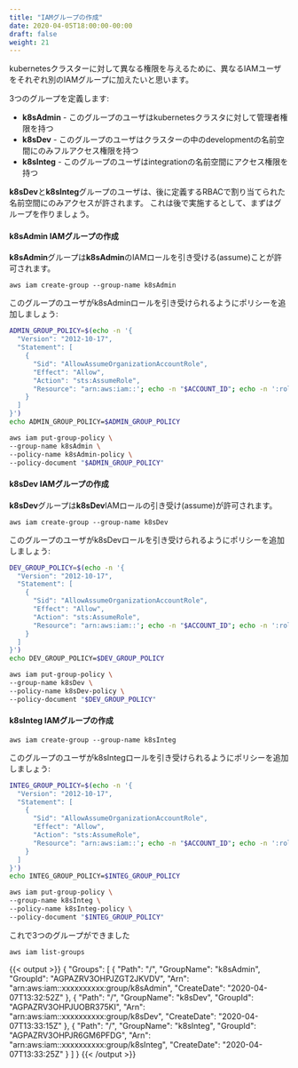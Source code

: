 ```yaml
---
title: "IAMグループの作成"
date: 2020-04-05T18:00:00-00:00
draft: false
weight: 21
---
```


<!--
We want to have different IAM users which will be added to specific IAM groups in order to have different rights in the kubernetes cluster.
-->
kubernetesクラスターに対して異なる権限を与えるために、異なるIAMユーザをそれぞれ別のIAMグループに加えたいと思います。

<!--
We will define 3 groups:
-->
3つのグループを定義します:

<!--
- **k8sAdmin** - users from this group will have admin rights on the kubernetes cluster
- **k8sDev** - users from this group will have full access only in the development namespace of the cluster
- **k8sInteg** - users from this group will have access to integration namespace. 
-->
- **k8sAdmin** - このグループのユーザはkubernetesクラスタに対して管理者権限を持つ
- **k8sDev** - このグループのユーザはクラスターの中のdevelopmentの名前空間にのみフルアクセス権限を持つ
- **k8sInteg** - このグループのユーザはintegrationの名前空間にアクセス権限を持つ

<!--
> In fact, users from **k8sDev** and **k8sInteg** groups will only have access to namespaces where we will define kubernetes RBAC access for their associated kubernetes role.
We'll see this but first, let's creates the groups.
-->
**k8sDev**と**k8sInteg**グループのユーザは、後に定義するRBACで割り当てられた名前空間にのみアクセスが許されます。
これは後で実施するとして、まずはグループを作りましょう。

<!--
#### Create k8sAdmin IAM Group
-->
#### k8sAdmin IAMグループの作成

<!--
The **k8sAdmin** Group will be allowed to assume the **k8sAdmin** IAM Role.
-->
**k8sAdmin**グループは**k8sAdmin**のIAMロールを引き受ける(assume)ことが許可されます。

<!--
```
aws iam create-group --group-name k8sAdmin
```

Let's add a Policy on our group which will allow users from this group to assume our k8sAdmin Role:
-->
```
aws iam create-group --group-name k8sAdmin
```
このグループのユーザがk8sAdminロールを引き受けられるようにポリシーを追加しましょう:

```bash
ADMIN_GROUP_POLICY=$(echo -n '{
  "Version": "2012-10-17",
  "Statement": [
    {
      "Sid": "AllowAssumeOrganizationAccountRole",
      "Effect": "Allow",
      "Action": "sts:AssumeRole",
      "Resource": "arn:aws:iam::'; echo -n "$ACCOUNT_ID"; echo -n ':role/k8sAdmin"
    }
  ]
}')
echo ADMIN_GROUP_POLICY=$ADMIN_GROUP_POLICY

aws iam put-group-policy \
--group-name k8sAdmin \
--policy-name k8sAdmin-policy \
--policy-document "$ADMIN_GROUP_POLICY"
```

<!--
#### Create k8sDev IAM Group
-->
#### k8sDev IAMグループの作成

<!--
The **k8sDev** Group will be allowed to assume the **k8sDev** IAM Role.
-->
**k8sDev**グループは**k8sDev**IAMロールの引き受け(assume)が許可されます。

<!--
```
aws iam create-group --group-name k8sDev
```

Let's add a Policy on our group which will allow users from this group to assume our k8sDev Role:
-->
```
aws iam create-group --group-name k8sDev
```
このグループのユーザがk8sDevロールを引き受けられるようにポリシーを追加しましょう:

```bash
DEV_GROUP_POLICY=$(echo -n '{
  "Version": "2012-10-17",
  "Statement": [
    {
      "Sid": "AllowAssumeOrganizationAccountRole",
      "Effect": "Allow",
      "Action": "sts:AssumeRole",
      "Resource": "arn:aws:iam::'; echo -n "$ACCOUNT_ID"; echo -n ':role/k8sDev"
    }
  ]
}')
echo DEV_GROUP_POLICY=$DEV_GROUP_POLICY

aws iam put-group-policy \
--group-name k8sDev \
--policy-name k8sDev-policy \
--policy-document "$DEV_GROUP_POLICY"
```

<!--
#### Create k8sInteg IAM Group
-->
#### k8sInteg IAMグループの作成

```
aws iam create-group --group-name k8sInteg
```

<!--
Let's add a Policy on our group which will allow users from this group to assume our k8sInteg Role:
-->
このグループのユーザがk8sIntegロールを引き受けられるようにポリシーを追加しましょう:


```bash
INTEG_GROUP_POLICY=$(echo -n '{
  "Version": "2012-10-17",
  "Statement": [
    {
      "Sid": "AllowAssumeOrganizationAccountRole",
      "Effect": "Allow",
      "Action": "sts:AssumeRole",
      "Resource": "arn:aws:iam::'; echo -n "$ACCOUNT_ID"; echo -n ':role/k8sInteg"
    }
  ]
}')
echo INTEG_GROUP_POLICY=$INTEG_GROUP_POLICY

aws iam put-group-policy \
--group-name k8sInteg \
--policy-name k8sInteg-policy \
--policy-document "$INTEG_GROUP_POLICY"
```

<!--
You now should have your 3 groups
-->
これで3つのグループができました

```bash
aws iam list-groups
```

{{< output >}}
{
    "Groups": [
        {
            "Path": "/",
            "GroupName": "k8sAdmin",
            "GroupId": "AGPAZRV3OHPJZGT2JKVDV",
            "Arn": "arn:aws:iam::xxxxxxxxxx:group/k8sAdmin",
            "CreateDate": "2020-04-07T13:32:52Z"
        },
        {
            "Path": "/",
            "GroupName": "k8sDev",
            "GroupId": "AGPAZRV3OHPJUOBR375KI",
            "Arn": "arn:aws:iam::xxxxxxxxxx:group/k8sDev",
            "CreateDate": "2020-04-07T13:33:15Z"
        },
        {
            "Path": "/",
            "GroupName": "k8sInteg",
            "GroupId": "AGPAZRV3OHPJR6GM6PFDG",
            "Arn": "arn:aws:iam::xxxxxxxxxx:group/k8sInteg",
            "CreateDate": "2020-04-07T13:33:25Z"
        }
    ]
}
{{< /output >}}
